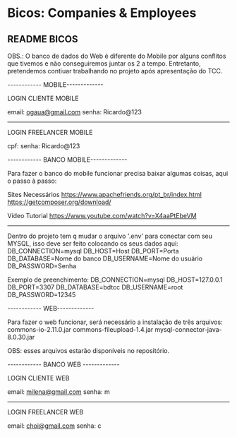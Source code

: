 # Bicos: Companies & Employees

## README BICOS

OBS.: O banco de dados do Web é diferente do Mobile por alguns conflitos que tivemos e não conseguiremos juntar os 2 a tempo. Entretanto, pretendemos contiuar trabalhando no projeto após apresentação do TCC.

------------ MOBILE-------------

LOGIN CLIENTE MOBILE

email: ogaua@gmail.com
senha: Ricardo@123

-----------------------

LOGIN FREELANCER MOBILE

cpf: 
senha: Ricardo@123

------------ BANCO MOBILE-------------

Para fazer o banco do mobile funcionar precisa baixar algumas coisas, aqui o passo à passo:

Sites Necessários
https://www.apachefriends.org/pt_br/index.html
https://getcomposer.org/download/

Vídeo Tutorial
https://www.youtube.com/watch?v=X4aaPtEbeVM

-----------------------

Dentro do projeto tem q mudar o arquivo '.env' para conectar com seu MYSQL, isso deve ser feito colocando os seus dados aqui:
DB_CONNECTION=mysql
DB_HOST=Host
DB_PORT=Porta
DB_DATABASE=Nome do banco
DB_USERNAME=Nome do usuário
DB_PASSWORD=Senha

Exemplo de preenchimento:
DB_CONNECTION=mysql
DB_HOST=127.0.0.1
DB_PORT=3307
DB_DATABASE=bdtcc
DB_USERNAME=root
DB_PASSWORD=12345

------------ WEB-------------

Para fazer o web funcionar, será necessário a instalação de três arquivos:
commons-io-2.11.0.jar
commons-fileupload-1.4.jar
mysql-connector-java-8.0.30.jar

OBS: esses arquivos estarão disponíveis no repositório.

------------ BANCO WEB -------------

LOGIN CLIENTE WEB

email: milena@gmail.com
senha: m

-----------------------

LOGIN FREELANCER WEB

email: choi@gmail.com
senha: c
